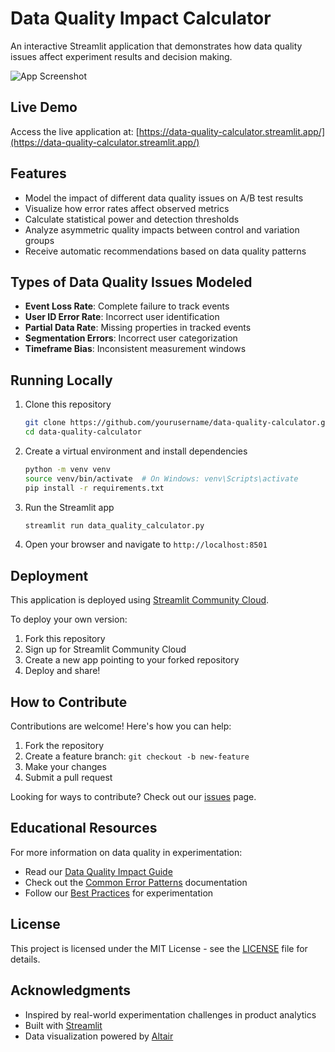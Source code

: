 # Data Quality Impact Calculator

An interactive Streamlit application that demonstrates how data quality issues affect experiment results and decision making.

![App Screenshot](screenshot.png)

## Live Demo

Access the live application at: [https://data-quality-calculator.streamlit.app/](https://data-quality-calculator.streamlit.app/)

## Features

- Model the impact of different data quality issues on A/B test results
- Visualize how error rates affect observed metrics
- Calculate statistical power and detection thresholds
- Analyze asymmetric quality impacts between control and variation groups
- Receive automatic recommendations based on data quality patterns

## Types of Data Quality Issues Modeled

- **Event Loss Rate**: Complete failure to track events
- **User ID Error Rate**: Incorrect user identification
- **Partial Data Rate**: Missing properties in tracked events
- **Segmentation Errors**: Incorrect user categorization
- **Timeframe Bias**: Inconsistent measurement windows

## Running Locally

1. Clone this repository
   ```bash
   git clone https://github.com/yourusername/data-quality-calculator.git
   cd data-quality-calculator
   ```

2. Create a virtual environment and install dependencies
   ```bash
   python -m venv venv
   source venv/bin/activate  # On Windows: venv\Scripts\activate
   pip install -r requirements.txt
   ```

3. Run the Streamlit app
   ```bash
   streamlit run data_quality_calculator.py
   ```

4. Open your browser and navigate to `http://localhost:8501`

## Deployment

This application is deployed using [Streamlit Community Cloud](https://streamlit.io/cloud).

To deploy your own version:

1. Fork this repository
2. Sign up for Streamlit Community Cloud
3. Create a new app pointing to your forked repository
4. Deploy and share!

## How to Contribute

Contributions are welcome! Here's how you can help:

1. Fork the repository
2. Create a feature branch: `git checkout -b new-feature`
3. Make your changes
4. Submit a pull request

Looking for ways to contribute? Check out our [issues](https://github.com/yourusername/data-quality-calculator/issues) page.

## Educational Resources

For more information on data quality in experimentation:

- Read our [Data Quality Impact Guide](docs/data_quality_guide.md)
- Check out the [Common Error Patterns](docs/error_patterns.md) documentation
- Follow our [Best Practices](docs/best_practices.md) for experimentation

## License

This project is licensed under the MIT License - see the [LICENSE](LICENSE) file for details.

## Acknowledgments

- Inspired by real-world experimentation challenges in product analytics
- Built with [Streamlit](https://streamlit.io/)
- Data visualization powered by [Altair](https://altair-viz.github.io/)
